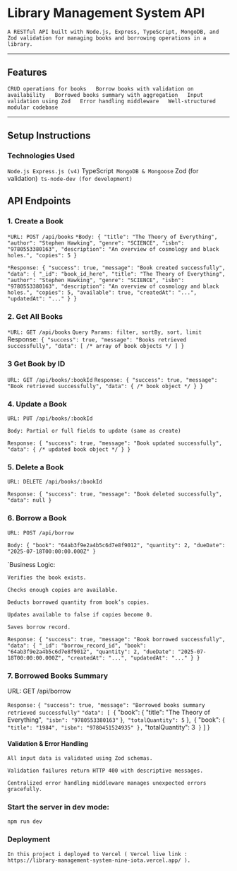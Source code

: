 # Library Management System API

`A RESTful API built with Node.js, Express, TypeScript, MongoDB, and Zod validation for managing books and borrowing operations in a library.`

---

## Features

` CRUD operations for books  
 Borrow books with validation on availability  
  Borrowed books summary with aggregation  
 Input validation using Zod  
  Error handling middleware  
 Well-structured modular codebase  `

--------------------------------------------

## Setup Instructions

### Technologies Used

 `Node.js
  Express.js (v4)`
  TypeScript`
  MongoDB & Mongoose`
  Zod (for validation)`
  ts-node-dev (for development)`




## API Endpoints
### 1. Create a Book

`*URL: POST /api/books`
`*Body:
{
  "title": "The Theory of Everything",
  "author": "Stephen Hawking",
  "genre": "SCIENCE",
  "isbn": "9780553380163",
  "description": "An overview of cosmology and black holes.",
  "copies": 5
}`

`*Response:
{
  "success": true,
  "message": "Book created successfully",
  "data": {
    "_id": "book_id_here",
    "title": "The Theory of Everything",
    "author": "Stephen Hawking",
    "genre": "SCIENCE",
    "isbn": "9780553380163",
    "description": "An overview of cosmology and black holes.",
    "copies": 5,
    "available": true,
    "createdAt": "...",
    "updatedAt": "..."
  }
}`

### 2. Get All Books
`*URL: GET /api/books`
 `Query Params: filter, sortBy, sort, limit
` Response:`
 {
  "success": true,
  "message": "Books retrieved successfully",
  "data": [ /* array of book objects */ ]
}`

### 3 Get Book by ID
`URL: GET /api/books/:bookId`
`Response:
{
  "success": true,
  "message": "Book retrieved successfully",
  "data": { /* book object */ }
}`

### 4. Update a Book
`URL: PUT /api/books/:bookId`

`Body: Partial or full fields to update (same as create)`

`Response:
{
  "success": true,
  "message": "Book updated successfully",
  "data": { /* updated book object */ }
}`

### 5. Delete a Book
`URL: DELETE /api/books/:bookId`

`Response:
{
  "success": true,
  "message": "Book deleted successfully",
  "data": null
}`

### 6. Borrow a Book
`URL: POST /api/borrow`

`Body:
{
  "book": "64ab3f9e2a4b5c6d7e8f9012",
  "quantity": 2,
  "dueDate": "2025-07-18T00:00:00.000Z"
}`

`Business Logic:

`Verifies the book exists.`

`Checks enough copies are available.`

`Deducts borrowed quantity from book’s copies.`

`Updates available to false if copies become 0.`

`Saves borrow record.`

`Response:
{
  "success": true,
  "message": "Book borrowed successfully",
  "data": {
    "_id": "borrow_record_id",
    "book": "64ab3f9e2a4b5c6d7e8f9012",
    "quantity": 2,
    "dueDate": "2025-07-18T00:00:00.000Z",
    "createdAt": "...",
    "updatedAt": "..."
  }
}`


### 7. Borrowed Books Summary
URL: GET /api/borrow

`Response:`
`{
  "success": true,
  "message": "Borrowed books summary retrieved successfully"`
  `"data": [
 `{
      "book": {
        "title": "The Theory of Everything",`
        "isbn": "9780553380163"`
      },`
      "totalQuantity": 5`
    },`
    `{
      "book": {`
        "title": "1984",
        "isbn": "9780451524935"
      },`
      "totalQuantity": 3`
    }`
  ]
}`
`
#### Validation & Error Handling
`All input data is validated using Zod schemas.`

`Validation failures return HTTP 400 with descriptive messages.`

`Centralized error handling middleware manages unexpected errors gracefully.`

### Start the server in dev mode:
`npm run dev`

### Deployment
`In this project i deployed to Vercel ( Vercel live link : https://library-management-system-nine-iota.vercel.app/ ).`